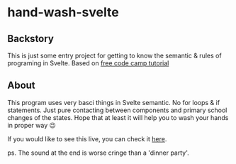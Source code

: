# hand-wash-svelte

## Backstory
This is just some entry project for getting to know the semantic & rules of programing in Svelte. Based on [free code camp tutorial](https://www.youtube.com/watch?v=ujbE0mzX-CU)

## About
This program uses very basci things in Svelte semantic. No for loops & if statements. Just pure contacting between components and primary school changes of the states. Hope that at least it will help you to wash your hands in proper way :wink:

If you would like to see this live, you can check it [here](https://igorkix.github.io/hand-wash-svelte/).

ps. The sound at the end is worse cringe than a 'dinner party'.
